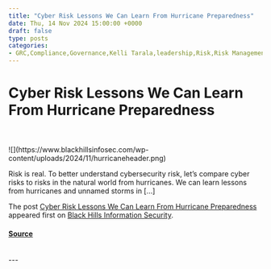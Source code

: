 ```yaml
---
title: "Cyber Risk Lessons We Can Learn From Hurricane Preparedness"
date: Thu, 14 Nov 2024 15:00:00 +0000
draft: false
type: posts
categories: 
- GRC,Compliance,Governance,Kelli Tarala,leadership,Risk,Risk Management
---
```

# Cyber Risk Lessons We Can Learn From Hurricane Preparedness

<br/>

<br/>
![](https://www.blackhillsinfosec.com/wp-content/uploads/2024/11/hurricaneheader.png)

Risk is real. To better understand cybersecurity risk, let’s compare cyber risks to risks in the natural world from hurricanes. We can learn lessons from hurricanes and unnamed storms in \[…\]

The post [Cyber Risk Lessons We Can Learn From Hurricane Preparedness](https://www.blackhillsinfosec.com/cyber-risk-lessons-we-can-learn-from-hurricane-preparedness/) appeared first on [Black Hills Information Security](https://www.blackhillsinfosec.com).

#### [Source](https://www.blackhillsinfosec.com/cyber-risk-lessons-we-can-learn-from-hurricane-preparedness/)

<br/>
---
